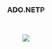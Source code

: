 <h3><p align="center"> ADO.NETP</p></h3></br>
<p align="center"><img src="http://csharpcorner.mindcrackerinc.netdna-cdn.com/UploadFile/puranindia/what-is-ado-net/Images/arctitecture.gif"></p></br>
